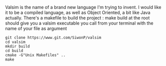 Valsim is the name of a brand new language I'm trying to invent.
I would like it to be a compiled language, as well as Object Oriented, a bit like Java actually.
There's a makefile to build the project : 
make build at the root should give you a valsim executable you call from your terminal with the name of your file as argument

```
git clone https://www.git.com/SiwonP/valsim
cd valsim
mkdir build
cd build
cmake -G"Unix Makefiles" ..
make
```
